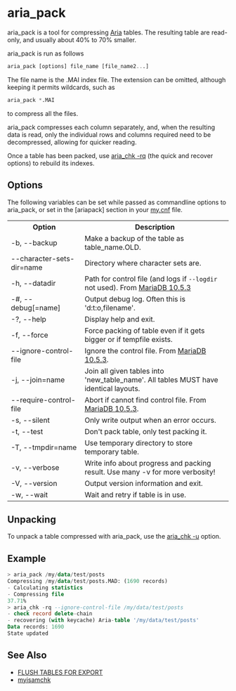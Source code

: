 # aria_pack

aria_pack is a tool for compressing [Aria](/columns-storage-engines-and-plugins/storage-engines/aria) tables. The resulting table are read-only, and usually about 40% to 70% smaller.

aria_pack is run as follows

```sql
aria_pack [options] file_name [file_name2...]
```

The file name is the .MAI index file. The extension can be omitted, although keeping it permits wildcards, such as

```sql
aria_pack *.MAI
```

to compress all the files.

aria_pack compresses each column separately, and, when the resulting data is read, only the individual rows and columns required need to be decompressed, allowing for quicker reading.

Once a table has been packed, use [aria_chk -rq](/clients-utilities/aria-clients-and-utilities/aria_chk) (the quick and recover options) to rebuild its indexes.

## Options

The following variables can be set while passed as commandline options to aria_pack, or set in the [ariapack] section in your [my.cnf](/kb/en/configuring-mariadb-with-mycnf/) file.

<table><tbody><tr><th>Option</th><th>Description</th></tr>
<tr><td>-b, --backup</td><td>Make a backup of the table as table_name.OLD.</td></tr>
<tr><td>--character-sets-dir=name</td><td>Directory where character sets are.</td></tr>
<tr><td>-h, --datadir</td><td>Path for control file (and logs if <code>--logdir</code> not used). From <a href="/kb/en/mariadb-1053-release-notes/">MariaDB 10.5.3</a></td></tr>
<tr><td>-#, --debug[=name]</td><td>Output debug log. Often this is 'd:t:o,filename'.</td></tr>
<tr><td>-?, --help</td><td>Display help and exit.</td></tr>
<tr><td>-f, --force</td><td>Force packing of table even if it gets bigger or if tempfile exists.</td></tr>
<tr><td>--ignore-control-file</td><td>Ignore the control file. From <a href="/kb/en/mariadb-1053-release-notes/">MariaDB 10.5.3</a>.</td></tr>
<tr><td>-j, --join=name</td><td>Join all given tables into 'new_table_name'. All tables MUST have identical layouts.</td></tr>
<tr><td>--require-control-file</td><td>Abort if cannot find control file. From <a href="/kb/en/mariadb-1053-release-notes/">MariaDB 10.5.3</a>.</td></tr>
<tr><td>-s, --silent</td><td>Only write output when an error occurs.</td></tr>
<tr><td>-t, --test</td><td>Don't pack table, only test packing it.</td></tr>
<tr><td>-T, --tmpdir=name</td><td>Use temporary directory to store temporary table.</td></tr>
<tr><td>-v, --verbose</td><td>Write info about progress and packing result. Use many -v for more verbosity!</td></tr>
<tr><td>-V, --version</td><td>Output version information and exit.</td></tr>
<tr><td>-w, --wait</td><td>Wait and retry if table is in use.</td></tr>
</tbody></table>

## Unpacking

To unpack a table compressed with aria_pack, use the [aria_chk -u](/clients-utilities/aria-clients-and-utilities/aria_chk) option.

## Example

```sql
> aria_pack /my/data/test/posts
Compressing /my/data/test/posts.MAD: (1690 records)
- Calculating statistics
- Compressing file
37.71%     
> aria_chk -rq --ignore-control-file /my/data/test/posts
- check record delete-chain
- recovering (with keycache) Aria-table '/my/data/test/posts'
Data records: 1690
State updated
```

## See Also

- [FLUSH TABLES FOR EXPORT](/sql-statements-structure/sql-statements/administrative-sql-statements/flush-commands/flush-tables-for-export)
- [myisamchk](/clients-utilities/myisam-clients-and-utilities/myisamchk)